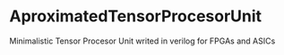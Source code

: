 # AproximatedTensorProcesorUnit
Minimalistic Tensor Procesor Unit writed in verilog for FPGAs and ASICs
